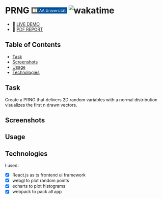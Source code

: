 <!-- omit in toc -->
# PRNG [![aau](assets/aau_badge.png)](https://www.aau.at/) ![wakatime](https://wakatime.com/badge/user/1d3bd607-d69f-4b8a-8664-7aaa31576f0b/project/9a2b56a3-6b55-47b1-aec6-581f30fa0d37.svg)

- 🎲 [LIVE DEMO](https://aau.spont.me/graphics/prng/)
- 📝 [PDF REPORT](https://aau.spont.me/graphics/prng/report.pdf)

<!-- omit in toc -->
## Table of Contents

- [Task](#task)
- [Screenshots](#screenshots)
- [Usage](#usage)
- [Technologies](#technologies)

## Task

Create a PRNG that delivers 2D random variables with a normal distribution visualizes the first n drawn vectors.

## Screenshots

## Usage

## Technologies

I used:

- [x] React.js as ts frontend ui framework
- [x] webgl to plot random points
- [x] echarts to plot histograms
- [x] webpack to pack all app
